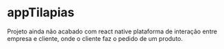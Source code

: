 # appTilapias
Projeto ainda não acabado com react native
plataforma de interação entre empresa e cliente, onde o cliente faz o pedido de um produto.
